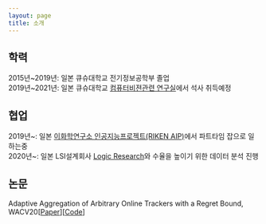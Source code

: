 ```yaml
---
layout: page
title: 소개
---
```


## 학력
2015년~2019년: 일본 큐슈대학교 전기정보공학부 졸업  
2019년~2021년: 일본 큐슈대학교 [컴퓨터비젼관련 연구실](http://human.ait.kyushu-u.ac.jp/)에서 석사 취득예정

## 협업
2019년~: 일본 [이화학연구소 인공지능프로젝트(RIKEN AIP)](https://www.riken.jp/en/research/labs/aip/)에서 파트타임 잡으로 일하는중  
2020년~: 일본 LSI설계회사 [Logic Research](http://www.logic-research.co.jp/)와 수율을 높이기 위한 데이터 분석 진행

## 논문
Adaptive Aggregation of Arbitrary Online Trackers with a Regret Bound, WACV20[[Paper](https://openaccess.thecvf.com/content_WACV_2020/html/Song_Adaptive_Aggregation_of_Arbitrary_Online_Trackers_with_a_Regret_Bound_WACV_2020_paper.html)][[Code](https://github.com/songheony/AAA-WACV)]